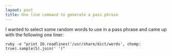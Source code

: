 ```yaml
---
layout: post
title: One line command to generate a pass phrase
---
```

I wanted to select some random words to use in a pass phrase and came up with
the following one liner:

```
ruby -e "print IO.readlines('/usr/share/dict/words', chomp: true).sample(5).join(' ')"
```
